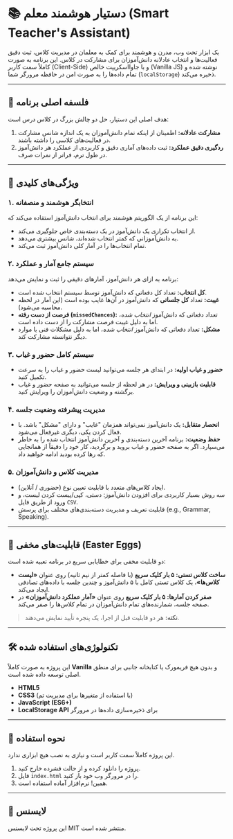# 📚 دستیار هوشمند معلم (Smart Teacher's Assistant)

یک ابزار تحت وب، مدرن و هوشمند برای کمک به معلمان در مدیریت کلاس، ثبت دقیق فعالیت‌ها و انتخاب عادلانه دانش‌آموزان برای مشارکت در کلاس. این برنامه به صورت کاملاً سمت کاربر (Client-Side) و با جاوااسکریپت خالص (Vanilla JS) نوشته شده و تمام داده‌ها را به صورت امن در حافظه مرورگر شما (`localStorage`) ذخیره می‌کند.


---
## 🎯 فلسفه اصلی برنامه

هدف اصلی این دستیار، حل دو چالش بزرگ در کلاس درس است:
1.  **مشارکت عادلانه:** اطمینان از اینکه تمام دانش‌آموزان به یک اندازه شانس مشارکت در فعالیت‌های کلاسی را داشته باشند.
2.  **ردگیری دقیق عملکرد:** ثبت داده‌های آماری دقیق و کاربردی از عملکرد هر دانش‌آموز در طول ترم، فراتر از نمرات صرف.

---
## 🚀 ویژگی‌های کلیدی

### ۱. انتخابگر هوشمند و منصفانه
این برنامه از یک الگوریتم هوشمند برای انتخاب دانش‌آموز استفاده می‌کند که:
* از انتخاب تکراری یک دانش‌آموز در یک دسته‌بندی خاص جلوگیری می‌کند.
* به دانش‌آموزانی که کمتر انتخاب شده‌اند، شانس بیشتری می‌دهد.
* تمام انتخاب‌ها را در آمار کلی دانش‌آموز ثبت می‌کند.

### ۲. سیستم جامع آمار و عملکرد
برنامه به ازای هر دانش‌آموز، آمارهای دقیقی را ثبت و نمایش می‌دهد:
* **کل انتخاب:** تعداد کل دفعاتی که دانش‌آموز توسط سیستم انتخاب شده است.
* **غیبت:** تعداد **کل جلساتی** که دانش‌آموز در آن‌ها غایب بوده است (این آمار در لحظه محاسبه می‌شود).
* **فرصت از دست رفته (`missedChances`):** تعداد دفعاتی که دانش‌آموز *انتخاب شده*، اما به دلیل غیبت فرصت مشارکت را از دست داده است.
* **مشکل:** تعداد دفعاتی که دانش‌آموز *انتخاب شده*، اما به دلیل مشکلات فنی یا موارد دیگر نتوانسته مشارکت کند.

### ۳. سیستم کامل حضور و غیاب
* **حضور و غیاب اولیه:** در ابتدای هر جلسه می‌توانید لیست حضور و غیاب را به سرعت تکمیل کنید.
* **قابلیت بازبینی و ویرایش:** در هر لحظه از جلسه می‌توانید به صفحه حضور و غیاب برگشته و وضعیت دانش‌آموزان را ویرایش کنید.

### ۴. مدیریت پیشرفته وضعیت جلسه
* **انحصار متقابل:** یک دانش‌آموز نمی‌تواند همزمان "غایب" و دارای "مشکل" باشد. با فعال کردن یکی، دیگری غیرفعال می‌شود.
* **حفظ وضعیت:** برنامه آخرین دسته‌بندی و آخرین دانش‌آموز انتخاب شده را به خاطر می‌سپارد. اگر به صفحه حضور و غیاب بروید و برگردید، کار خود را دقیقاً از همانجایی که رها کرده بودید ادامه خواهید داد.

### ۵. مدیریت کلاس و دانش‌آموزان
* ایجاد کلاس‌های متعدد با قابلیت تعیین نوع (حضوری / آنلاین).
* سه روش بسیار کاربردی برای افزودن دانش‌آموز: دستی، کپی/پیست کردن لیست، و ورود از طریق فایل `CSV`.
* قابلیت تعریف و مدیریت دسته‌بندی‌های مختلف برای پرسش (e.g., Grammar, Speaking).

---
## 🤫 قابلیت‌های مخفی (Easter Eggs)

دو قابلیت مخفی برای خطایابی سریع در برنامه تعبیه شده است:

* **ساخت کلاس تستی:** **۵ بار کلیک سریع** (با فاصله کمتر از نیم ثانیه) روی عنوان **«لیست کلاس‌ها»**، یک کلاس تستی کامل با ۵ دانش‌آموز و چندین جلسه با داده‌های تصادفی ایجاد می‌کند.
* **صفر کردن آمارها:** **۵ بار کلیک سریع** روی عنوان **«آمار عملکرد دانش‌آموزان»** در صفحه جلسه، شمارنده‌های تمام دانش‌آموزان در تمام کلاس‌ها را صفر می‌کند.

> **نکته:** هر دو قابلیت قبل از اجرا، یک پنجره تأیید نمایش می‌دهند.

---
## 🛠️ تکنولوژی‌های استفاده شده

این پروژه به صورت کاملاً **Vanilla** و بدون هیچ فریمورک یا کتابخانه جانبی برای منطق اصلی توسعه داده شده است.
* **HTML5**
* **CSS3** (با استفاده از متغیرها برای مدیریت تم)
* **JavaScript (ES6+)**
* **LocalStorage API** برای ذخیره‌سازی داده‌ها در مرورگر

---
## 📂 نحوه استفاده
این پروژه کاملاً سمت کاربر است و نیازی به نصب هیچ ابزاری ندارد.
1.  پروژه را دانلود کرده و از حالت فشرده خارج کنید.
2.  فایل `index.html` را در مرورگر وب خود باز کنید.
3.  همین! نرم‌افزار آماده استفاده است.

---
## 📄 لایسنس
این پروژه تحت لایسنس MIT منتشر شده است.